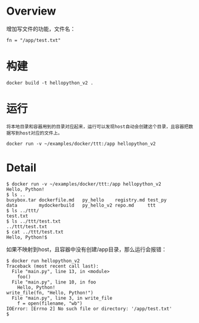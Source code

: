 # Overview

增加写文件的功能，文件名：

    fn = "/app/test.txt"

# 构建

    docker build -t hellopython_v2 .

# 运行

    将本地目录和容器用到的目录对应起来，运行可以发现host自动会创建这个目录，且容器把数据写到host对应的文件上。

    docker run -v ~/examples/docker/ttt:/app hellopython_v2

# Detail

    $ docker run -v ~/examples/docker/ttt:/app hellopython_v2
    Hello, Python!
    $ ls ..
    busybox.tar dockerfile.md   py_hello    registry.md test_py
    data        mydockerbuild   py_hello_v2 repo.md     ttt
    $ ls ../ttt/
    test.txt
    $ ls ../ttt/test.txt 
    ../ttt/test.txt
    $ cat ../ttt/test.txt 
    Hello, Python!$

如果不映射到host，且容器中没有创建/app目录，那么运行会报错：

    $ docker run hellopython_v2
    Traceback (most recent call last):
      File "main.py", line 13, in <module>
        foo()
      File "main.py", line 10, in foo
        Hello, Python!
    write_file(fn, "Hello, Python!")
      File "main.py", line 3, in write_file
        f = open(filename, "wb")
    IOError: [Errno 2] No such file or directory: '/app/test.txt'
    $ 
